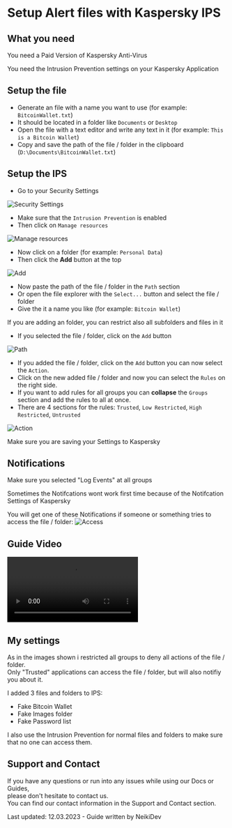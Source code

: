 # Setup Alert files with Kaspersky IPS

## What you need

<p class="tip">You need a Paid Version of Kaspersky Anti-Virus</p>

<p class="tip">You need the Intrusion Prevention settings on your Kaspersky Application </p>

## Setup the file

* Generate an file with a name you want to use (for example: `BitcoinWallet.txt`) 
* It should be located in a folder like `Documents` or `Desktop` 
* Open the file with a text editor and write any text in it (for example: `This is a Bitcoin Wallet`)
* Copy and save the path of the file / folder in the clipboard (`D:\Documents\BitcoinWallet.txt`)

## Setup the IPS

* Go to your Security Settings

![Security Settings](https://cdn.discordapp.com/attachments/1072425032745222314/1084855405785645137/avpui_kvFYRxCREr.png)

* Make sure that the `Intrusion Prevention` is enabled
* Then click on `Manage resources`

![Manage resources](https://cdn.discordapp.com/attachments/1072425032745222314/1084855306028335104/avpui_wqFS4It07n.png)

* Now click on a folder (for example: `Personal Data`)
* Then click the **Add** button at the top

![Add](https://cdn.discordapp.com/attachments/1072423497634164787/1084849842079137934/avpui_zvmHwBQGFH.png)

* Now paste the path of the file / folder in the `Path` section
* Or open the file explorer with the `Select...` button and select the file / folder
* Give the it a name you like (for example: `Bitcoin Wallet`)

<p class="warn"> If you are adding an folder, you can restrict also all subfolders and files in it </p> 

* If you selected the file / folder, click on the `Add` button

![Path](https://cdn.discordapp.com/attachments/1072423497634164787/1084850120819998883/avpui_9nnDweCkNL.png)

* If you added the file / folder, click on the `Add` button you can now select the `Action`.
* Click on the new added file / folder and now you can select the `Rules` on the right side.
* If you want to add rules for all groups you can **collapse** the `Groups` section and add the rules to all at once.
* There are 4 sections for the rules: `Trusted`, `Low Restricted`, `High Restricted`, `Untrusted`

![Action](https://cdn.discordapp.com/attachments/1072423497634164787/1084852090179960862/avpui_vmJtIOnVWm.png)

<p class="tip"> Make sure you are saving your Settings to Kaspersky </p>

## Notifications

<p class="warn"> Make sure you selected "Log Events" at all groups </p>

<p class="tip"> Sometimes the Notifcations wont work first time because of the Notifcation Settings of Kaspersky </p>

You will get one of these Notifications if someone or something tries to access the file / folder:
![Access](https://cdn.discordapp.com/attachments/1073592385327607942/1084853515542868059/Code_3b6M8vYxUH.png)

## Guide Video
![Video](https://cdn.neiki.dev/attachments/41e0d36d02501434a9b9a3c5d42a7f312267b937cd9192ed2bdb9a5631df85f3.mp4 ':include :type=mp4 width=100% controls')

## My settings

As in the images shown i restricted all groups to deny all actions of the file / folder. <br>
Only "Trusted" applications can access the file / folder, but will also notifiy you about it.

I added 3 files and folders to IPS:
* Fake Bitcoin Wallet
* Fake Images folder
* Fake Password list

I also use the Intrusion Prevention for normal files and folders to make sure that no one can access them.

## Support and Contact
If you have any questions or run into any issues while using our Docs or Guides,  <br>
please don't hesitate to contact us. <br>
You can find our contact information in the Support and Contact section.

<p class="warn"> Last updated: 12.03.2023 - Guide written by NeikiDev </p>